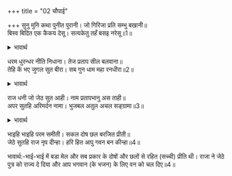 +++
title = "02 चौपाई"

+++
सुनु मुनि कथा पुनीत पुरानी। जो गिरिजा प्रति सम्भु बखानी॥  
बिस्व बिदित एक कैकय देसू। सत्यकेतु तहँ बसइ नरेसू॥1॥  

<details><summary>भावार्थ</summary>

हे मुनि! वह पवित्र और प्राचीन कथा सुनो, जो शिवजी ने पार्वती से कही थी। संसार में प्रसिद्ध एक कैकय देश है। वहाँ सत्यकेतु नाम का राजा रहता (राज्य करता) था॥1॥  
</details>

धरम धुरन्धर नीति निधाना। तेज प्रताप सील बलवाना॥  
तेहि कें भए जुगल सुत बीरा। सब गुन धाम महा रनधीरा॥2॥  

<details><summary>भावार्थ</summary>

वह धर्म की धुरी को धारण करने वाला, नीति की खान, तेजस्वी, प्रतापी, सुशील और बलवान था, उसके दो वीर पुत्र हुए, जो सब गुणों के भण्डार और बडे ही रणधीर थे॥2॥  
</details>

राज धनी जो जेठ सुत आही। नाम प्रतापभानु अस ताही॥  
अपर सुतहि अरिमर्दन नामा। भुजबल अतुल अचल सङ्ग्रामा॥3॥  

<details><summary>भावार्थ</summary>

राज्य का उत्तराधिकारी जो बडा लडका था, उसका नाम प्रतापभानु था। दूसरे पुत्र का नाम अरिमर्दन था, जिसकी भुजाओं में अपार बल था और जो युद्ध में (पर्वत के समान) अटल रहता था॥3॥  
</details>

भाइहि भाइहि परम समीती। सकल दोष छल बरजित प्रीती॥  
जेठे सुतहि राज नृप दीन्हा। हरि हित आपु गवन बन कीन्हा॥4॥  

भावार्थ:-भाई-भाई में बडा मेल और सब प्रकार के दोषों और छलों से रहित (सच्ची) प्रीति थी। राजा ने जेठे पुत्र को राज्य दे दिया और आप भगवान (के भजन) के लिए वन को चल दिए॥4॥  